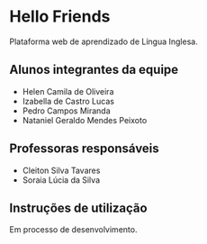 # Hello Friends

Plataforma web de aprendizado de Língua Inglesa.

## Alunos integrantes da equipe

* Helen Camila de Oliveira
* Izabella de Castro Lucas
* Pedro Campos Miranda
* Nataniel Geraldo Mendes Peixoto

## Professoras responsáveis

* Cleiton Silva Tavares
* Soraia Lúcia da Silva

## Instruções de utilização

Em processo de desenvolvimento.
